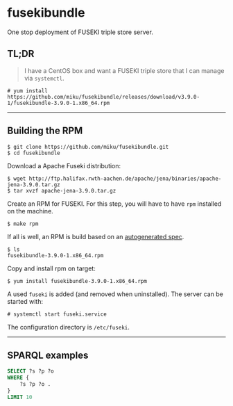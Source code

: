 # fusekibundle

One stop deployment of FUSEKI triple store server.

## TL;DR

> I have a CentOS box and want a FUSEKI triple store that I can manage via `systemctl`.

```
# yum install https://github.com/miku/fusekibundle/releases/download/v3.9.0-1/fusekibundle-3.9.0-1.x86_64.rpm
```

----

## Building the RPM


```
$ git clone https://github.com/miku/fusekibundle.git
$ cd fusekibundle
```

Download a Apache Fuseki distribution:

```
$ wget http://ftp.halifax.rwth-aachen.de/apache/jena/binaries/apache-jena-3.9.0.tar.gz
$ tar xvzf apache-jena-3.9.0.tar.gz
```

Create an RPM for FUSEKI. For this step, you will have to have `rpm` installed on the machine.

```
$ make rpm
```

If all is well, an RPM is build based on an [autogenerated spec](https://github.com/miku/fusekibundle/blob/master/packaging/rpm/fusekibundle.spec).

```
$ ls
fusekibundle-3.9.0-1.x86_64.rpm
```

Copy and install rpm on target:

```
$ yum install fusekibundle-3.9.0-1.x86_64.rpm
```

A used `fuseki` is added (and removed when uninstalled). The server can be started with:

```
# systemctl start fuseki.service
```

The configuration directory is `/etc/fuseki`.

----

## SPARQL examples

```sql
SELECT ?s ?p ?o
WHERE {
    ?s ?p ?o .
}
LIMIT 10
```

